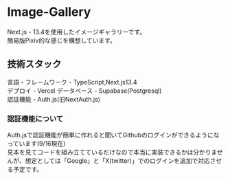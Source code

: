 # Image-Gallery  
Next.js - 13.4を使用したイメージギャラリーです。  
簡易版Pixiv的な感じを構想しています。  

## 技術スタック  
言語・フレームワーク - TypeScript,Next.js13.4  
デプロイ - Vercel
データベース - Supabase(Postgresql)  
認証機能 - Auth.js(旧NextAuth.js)  

### 認証機能について  
Auth.jsで認証機能が簡単に作れると聞いてGithubのログインができるようになっています(9/16現在)  
見本を見てコードを組み立てているだけなので本当に実装できるかは分かりませんが、想定としては「Google」と「X(twitter)」でのログインを追加で対応させる予定です。  
